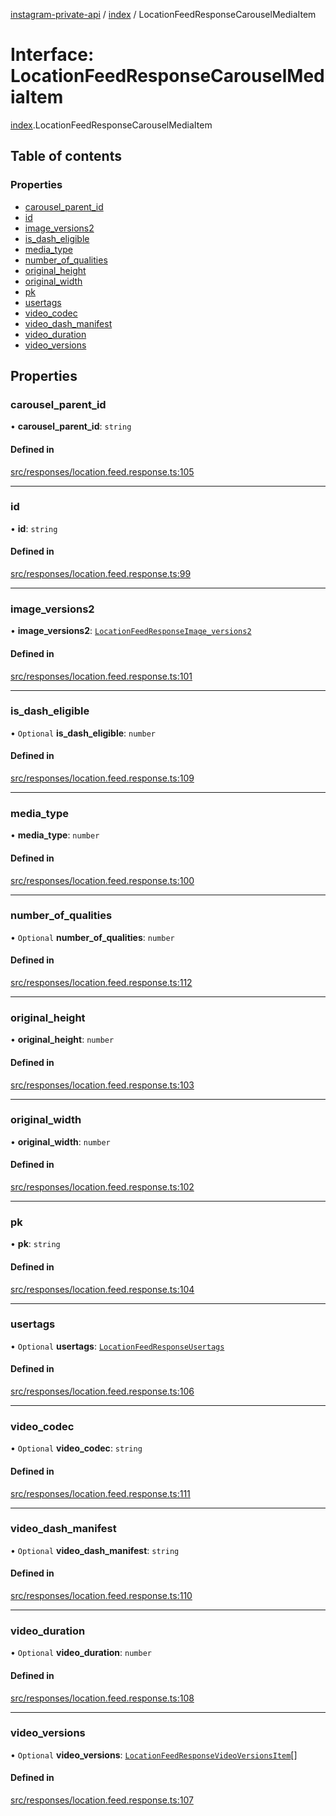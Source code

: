 [instagram-private-api](../../README.md) / [index](../../modules/index.md) / LocationFeedResponseCarouselMediaItem

# Interface: LocationFeedResponseCarouselMediaItem

[index](../../modules/index.md).LocationFeedResponseCarouselMediaItem

## Table of contents

### Properties

- [carousel\_parent\_id](LocationFeedResponseCarouselMediaItem.md#carousel_parent_id)
- [id](LocationFeedResponseCarouselMediaItem.md#id)
- [image\_versions2](LocationFeedResponseCarouselMediaItem.md#image_versions2)
- [is\_dash\_eligible](LocationFeedResponseCarouselMediaItem.md#is_dash_eligible)
- [media\_type](LocationFeedResponseCarouselMediaItem.md#media_type)
- [number\_of\_qualities](LocationFeedResponseCarouselMediaItem.md#number_of_qualities)
- [original\_height](LocationFeedResponseCarouselMediaItem.md#original_height)
- [original\_width](LocationFeedResponseCarouselMediaItem.md#original_width)
- [pk](LocationFeedResponseCarouselMediaItem.md#pk)
- [usertags](LocationFeedResponseCarouselMediaItem.md#usertags)
- [video\_codec](LocationFeedResponseCarouselMediaItem.md#video_codec)
- [video\_dash\_manifest](LocationFeedResponseCarouselMediaItem.md#video_dash_manifest)
- [video\_duration](LocationFeedResponseCarouselMediaItem.md#video_duration)
- [video\_versions](LocationFeedResponseCarouselMediaItem.md#video_versions)

## Properties

### carousel\_parent\_id

• **carousel\_parent\_id**: `string`

#### Defined in

[src/responses/location.feed.response.ts:105](https://github.com/Nerixyz/instagram-private-api/blob/0e0721c/src/responses/location.feed.response.ts#L105)

___

### id

• **id**: `string`

#### Defined in

[src/responses/location.feed.response.ts:99](https://github.com/Nerixyz/instagram-private-api/blob/0e0721c/src/responses/location.feed.response.ts#L99)

___

### image\_versions2

• **image\_versions2**: [`LocationFeedResponseImage_versions2`](LocationFeedResponseImage_versions2.md)

#### Defined in

[src/responses/location.feed.response.ts:101](https://github.com/Nerixyz/instagram-private-api/blob/0e0721c/src/responses/location.feed.response.ts#L101)

___

### is\_dash\_eligible

• `Optional` **is\_dash\_eligible**: `number`

#### Defined in

[src/responses/location.feed.response.ts:109](https://github.com/Nerixyz/instagram-private-api/blob/0e0721c/src/responses/location.feed.response.ts#L109)

___

### media\_type

• **media\_type**: `number`

#### Defined in

[src/responses/location.feed.response.ts:100](https://github.com/Nerixyz/instagram-private-api/blob/0e0721c/src/responses/location.feed.response.ts#L100)

___

### number\_of\_qualities

• `Optional` **number\_of\_qualities**: `number`

#### Defined in

[src/responses/location.feed.response.ts:112](https://github.com/Nerixyz/instagram-private-api/blob/0e0721c/src/responses/location.feed.response.ts#L112)

___

### original\_height

• **original\_height**: `number`

#### Defined in

[src/responses/location.feed.response.ts:103](https://github.com/Nerixyz/instagram-private-api/blob/0e0721c/src/responses/location.feed.response.ts#L103)

___

### original\_width

• **original\_width**: `number`

#### Defined in

[src/responses/location.feed.response.ts:102](https://github.com/Nerixyz/instagram-private-api/blob/0e0721c/src/responses/location.feed.response.ts#L102)

___

### pk

• **pk**: `string`

#### Defined in

[src/responses/location.feed.response.ts:104](https://github.com/Nerixyz/instagram-private-api/blob/0e0721c/src/responses/location.feed.response.ts#L104)

___

### usertags

• `Optional` **usertags**: [`LocationFeedResponseUsertags`](LocationFeedResponseUsertags.md)

#### Defined in

[src/responses/location.feed.response.ts:106](https://github.com/Nerixyz/instagram-private-api/blob/0e0721c/src/responses/location.feed.response.ts#L106)

___

### video\_codec

• `Optional` **video\_codec**: `string`

#### Defined in

[src/responses/location.feed.response.ts:111](https://github.com/Nerixyz/instagram-private-api/blob/0e0721c/src/responses/location.feed.response.ts#L111)

___

### video\_dash\_manifest

• `Optional` **video\_dash\_manifest**: `string`

#### Defined in

[src/responses/location.feed.response.ts:110](https://github.com/Nerixyz/instagram-private-api/blob/0e0721c/src/responses/location.feed.response.ts#L110)

___

### video\_duration

• `Optional` **video\_duration**: `number`

#### Defined in

[src/responses/location.feed.response.ts:108](https://github.com/Nerixyz/instagram-private-api/blob/0e0721c/src/responses/location.feed.response.ts#L108)

___

### video\_versions

• `Optional` **video\_versions**: [`LocationFeedResponseVideoVersionsItem`](LocationFeedResponseVideoVersionsItem.md)[]

#### Defined in

[src/responses/location.feed.response.ts:107](https://github.com/Nerixyz/instagram-private-api/blob/0e0721c/src/responses/location.feed.response.ts#L107)
